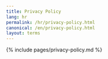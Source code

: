```yaml
---
title: Privacy Policy
lang: hr
permalink: /hr/privacy-policy.html
canonical: /en/privacy-policy.html
layout: terms
---
```


{% include pages/privacy-policy.md %}
